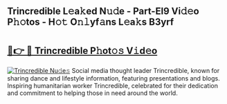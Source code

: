## Trincredible L𝚎a𝚔ed N𝚞𝚍e - Part-El9 Vi𝚍𝚎o P𝚑𝚘tos - H𝚘𝚝 O𝚗𝚕yf𝚊ns L𝚎a𝚔s B3yrf

# <h2><a href="http://kf7b44.oniu.top/?m=Trincredible">🔗👉 🔴 Trincredible P𝚑ot𝚘𝚜 V𝚒d𝚎o</a></h2>

[![Trincredible Nu𝚍e𝚜](https://i.imgur.com/0qMVB7G.gif)](http://kf7b44.oniu.top/?m=Trincredible)
Social media thought leader Trincredible, known for sharing dance and lifestyle information, featuring presentations and blogs. Inspiring humanitarian worker Trincredible, celebrated for their dedication and commitment to helping those in need around the world.  
